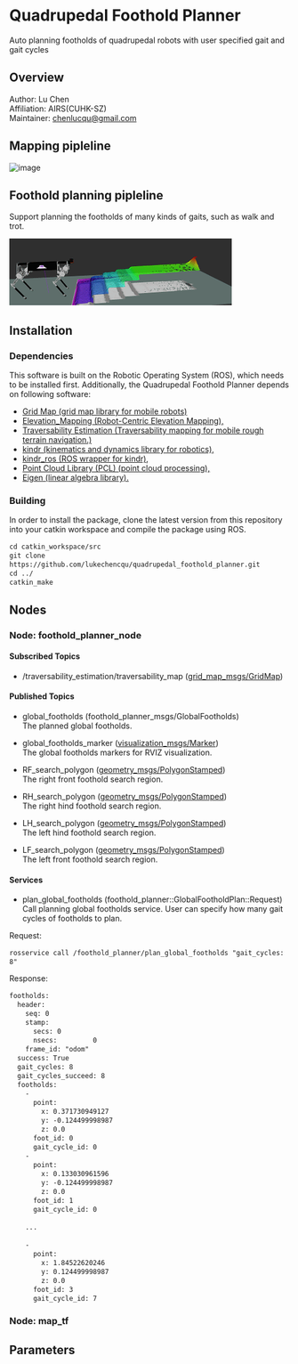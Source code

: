 # Quadrupedal Foothold Planner
Auto planning footholds of quadrupedal robots with user specified gait and gait cycles

## Overview

Author: Lu Chen<br>
Affiliation: AIRS(CUHK-SZ)<br>
Maintainer: chenlucqu@gmail.com<br>


## Mapping pipleline
![image](https://github.com/lukechencqu/quadrupedal_foothold_planner/blob/master/materials/mapping.jpg)


## Foothold planning pipleline
Support planning the footholds of many kinds of gaits, such as walk and trot.

![gif](/materials/global_foothold_planning.gif)



## Installation
### Dependencies

This software is built on the Robotic Operating System (ROS), which needs to be installed first. Additionally, the Quadrupedal Foothold Planner depends on following software:

* [Grid Map (grid map library for mobile robots)](https://github.com/anybotics/grid_map)<br>
* [Elevation_Mapping (Robot-Centric Elevation Mapping),](https://github.com/ANYbotics/elevation_mapping#citing)<br>
* [Traversability Estimation (Traversability mapping for mobile rough terrain navigation.)](https://github.com/leggedrobotics/traversability_estimation)<br>
* [kindr (kinematics and dynamics library for robotics),](http://github.com/anybotics/kindr)<br>
* [kindr_ros (ROS wrapper for kindr),](https://github.com/anybotics/kindr_ros)<br>
* [Point Cloud Library (PCL) (point cloud processing),](http://pointclouds.org/)<br>
* [Eigen (linear algebra library).](http://eigen.tuxfamily.org/)<br>

### Building

In order to install the package, clone the latest version from this repository into your catkin workspace and compile the package using ROS.
```
cd catkin_workspace/src
git clone https://github.com/lukechencqu/quadrupedal_foothold_planner.git
cd ../
catkin_make
```
## Nodes
### Node: foothold_planner_node
#### Subscribed Topics
* /traversability_estimation/traversability_map ([grid_map_msgs/GridMap](https://github.com/anybotics/grid_map/blob/master/grid_map_msgs/msg/GridMap.msg))<br>
#### Published Topics
* global_footholds (foothold_planner_msgs/GlobalFootholds)<br>
The planned global footholds.

* global_footholds_marker ([visualization_msgs/Marker](http://docs.ros.org/api/visualization_msgs/html/msg/Marker.html))<br>
The global footholds markers for RVIZ visualization.

* RF_search_polygon ([geometry_msgs/PolygonStamped](http://docs.ros.org/api/geometry_msgs/html/msg/PolygonStamped.html))<br>
The right front foothold search region.

* RH_search_polygon ([geometry_msgs/PolygonStamped](http://docs.ros.org/api/geometry_msgs/html/msg/PolygonStamped.html))<br>
The right hind foothold search region.

* LH_search_polygon ([geometry_msgs/PolygonStamped](http://docs.ros.org/api/geometry_msgs/html/msg/PolygonStamped.html))<br>
The left hind foothold search region.

* LF_search_polygon ([geometry_msgs/PolygonStamped](http://docs.ros.org/api/geometry_msgs/html/msg/PolygonStamped.html))<br>
The left front foothold search region.

#### Services
* plan_global_footholds (foothold_planner::GlobalFootholdPlan::Request)
Call planning global footholds service. User can specify how many gait cycles of footholds to plan.<br>

Request:
```
rosservice call /foothold_planner/plan_global_footholds "gait_cycles: 8"
```
Response:
```
footholds: 
  header: 
    seq: 0
    stamp: 
      secs: 0
      nsecs:         0
    frame_id: "odom"
  success: True
  gait_cycles: 8
  gait_cycles_succeed: 8
  footholds: 
    - 
      point: 
        x: 0.371730949127
        y: -0.124499998987
        z: 0.0
      foot_id: 0
      gait_cycle_id: 0
    - 
      point: 
        x: 0.133030961596
        y: -0.124499998987
        z: 0.0
      foot_id: 1
      gait_cycle_id: 0
      
    ...
      
    - 
      point: 
        x: 1.84522620246
        y: 0.124499998987
        z: 0.0
      foot_id: 3
      gait_cycle_id: 7
```
### Node: map_tf

## Parameters
